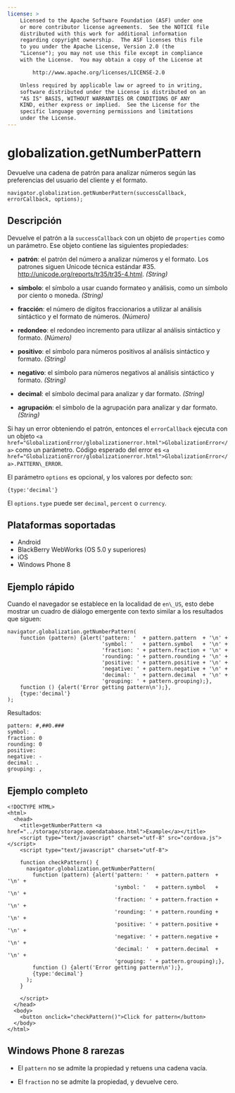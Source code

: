 ```yaml
---
license: >
    Licensed to the Apache Software Foundation (ASF) under one
    or more contributor license agreements.  See the NOTICE file
    distributed with this work for additional information
    regarding copyright ownership.  The ASF licenses this file
    to you under the Apache License, Version 2.0 (the
    "License"); you may not use this file except in compliance
    with the License.  You may obtain a copy of the License at

        http://www.apache.org/licenses/LICENSE-2.0

    Unless required by applicable law or agreed to in writing,
    software distributed under the License is distributed on an
    "AS IS" BASIS, WITHOUT WARRANTIES OR CONDITIONS OF ANY
    KIND, either express or implied.  See the License for the
    specific language governing permissions and limitations
    under the License.
---
```


# globalization.getNumberPattern

Devuelve una cadena de patrón para analizar números según las preferencias del usuario del cliente y el formato.

    navigator.globalization.getNumberPattern(successCallback, errorCallback, options);
    

## Descripción

Devuelve el patrón a la `successCallback` con un objeto de `properties` como un parámetro. Ese objeto contiene las siguientes propiedades:

*   **patrón**: el patrón del número a analizar números y el formato. Los patrones siguen Unicode técnica estándar #35. <http://unicode.org/reports/tr35/tr35-4.html>. *(String)*

*   **símbolo**: el símbolo a usar cuando formateo y análisis, como un símbolo por ciento o moneda. *(String)*

*   **fracción**: el número de dígitos fraccionarios a utilizar al análisis sintáctico y el formato de números. *(Número)*

*   **redondeo**: el redondeo incremento para utilizar al análisis sintáctico y formato. *(Número)*

*   **positivo**: el símbolo para números positivos al análisis sintáctico y formato. *(String)*

*   **negativo**: el símbolo para números negativos al análisis sintáctico y formato. *(String)*

*   **decimal**: el símbolo decimal para analizar y dar formato. *(String)*

*   **agrupación**: el símbolo de la agrupación para analizar y dar formato. *(String)*

Si hay un error obteniendo el patrón, entonces el `errorCallback` ejecuta con un objeto `<a href="GlobalizationError/globalizationerror.html">GlobalizationError</a>` como un parámetro. Código esperado del error es `<a href="GlobalizationError/globalizationerror.html">GlobalizationError</a>.PATTERN\_ERROR`.

El parámetro `options` es opcional, y los valores por defecto son:

    {type:'decimal'}
    

El `options.type` puede ser `decimal`, `percent` o `currency`.

## Plataformas soportadas

*   Android
*   BlackBerry WebWorks (OS 5.0 y superiores)
*   iOS
*   Windows Phone 8

## Ejemplo rápido

Cuando el navegador se establece en la localidad de `en\_US`, esto debe mostrar un cuadro de diálogo emergente con texto similar a los resultados que siguen:

    navigator.globalization.getNumberPattern(
        function (pattern) {alert('pattern: '  + pattern.pattern  + '\n' +
                                  'symbol: '   + pattern.symbol   + '\n' +
                                  'fraction: ' + pattern.fraction + '\n' +
                                  'rounding: ' + pattern.rounding + '\n' +
                                  'positive: ' + pattern.positive + '\n' +
                                  'negative: ' + pattern.negative + '\n' +
                                  'decimal: '  + pattern.decimal  + '\n' +
                                  'grouping: ' + pattern.grouping);},
        function () {alert('Error getting pattern\n');},
        {type:'decimal'}
    );
    

Resultados:

    pattern: #,##0.###
    symbol: .
    fraction: 0
    rounding: 0
    positive:
    negative: -
    decimal: .
    grouping: ,
    

## Ejemplo completo

    <!DOCTYPE HTML>
    <html>
      <head>
        <title>getNumberPattern <a href="../storage/storage.opendatabase.html">Example</a></title>
        <script type="text/javascript" charset="utf-8" src="cordova.js"></script>
        <script type="text/javascript" charset="utf-8">
    
        function checkPattern() {
          navigator.globalization.getNumberPattern(
            function (pattern) {alert('pattern: '  + pattern.pattern  + '\n' +
                                      'symbol: '   + pattern.symbol   + '\n' +
                                      'fraction: ' + pattern.fraction + '\n' +
                                      'rounding: ' + pattern.rounding + '\n' +
                                      'positive: ' + pattern.positive + '\n' +
                                      'negative: ' + pattern.negative + '\n' +
                                      'decimal: '  + pattern.decimal  + '\n' +
                                      'grouping: ' + pattern.grouping);},
            function () {alert('Error getting pattern\n');},
            {type:'decimal'}
          );
        }
    
        </script>
      </head>
      <body>
        <button onclick="checkPattern()">Click for pattern</button>
      </body>
    </html>
    

## Windows Phone 8 rarezas

*   El `pattern` no se admite la propiedad y retuens una cadena vacía.

*   El `fraction` no se admite la propiedad, y devuelve cero.